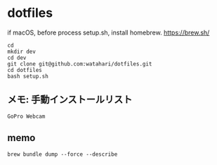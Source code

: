 # dotfiles

if macOS, before process setup.sh, install homebrew. https://brew.sh/

```
cd
mkdir dev
cd dev
git clone git@github.com:watahari/dotfiles.git
cd dotfiles
bash setup.sh
```

## メモ: 手動インストールリスト
```
GoPro Webcam
```

## memo
```
brew bundle dump --force --describe
```
